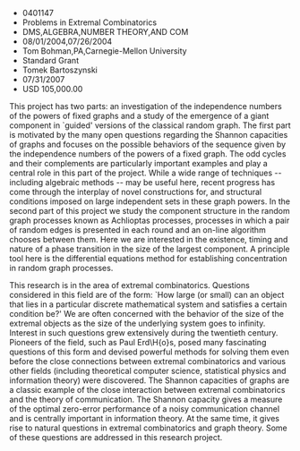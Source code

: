 
* 0401147
* Problems in Extremal Combinatorics
* DMS,ALGEBRA,NUMBER THEORY,AND COM
* 08/01/2004,07/26/2004
* Tom Bohman,PA,Carnegie-Mellon University
* Standard Grant
* Tomek Bartoszynski
* 07/31/2007
* USD 105,000.00

This project has two parts: an investigation of the independence numbers of the
powers of fixed graphs and a study of the emergence of a giant component in
`guided' versions of the classical random graph. The first part is motivated by
the many open questions regarding the Shannon capacities of graphs and focuses
on the possible behaviors of the sequence given by the independence numbers of
the powers of a fixed graph. The odd cycles and their complements are
particularly important examples and play a central role in this part of the
project. While a wide range of techniques -- including algebraic methods -- may
be useful here, recent progress has come through the interplay of novel
constructions for, and structural conditions imposed on large independent sets
in these graph powers. In the second part of this project we study the component
structure in the random graph processes known as Achlioptas processes, processes
in which a pair of random edges is presented in each round and an on-line
algorithm chooses between them. Here we are interested in the existence, timing
and nature of a phase transition in the size of the largest component. A
principle tool here is the differential equations method for establishing
concentration in random graph processes.

This research is in the area of extremal combinatorics. Questions considered in
this field are of the form: `How large (or small) can an object that lies in a
particular discrete mathematical system and satisfies a certain condition be?'
We are often concerned with the behavior of the size of the extremal objects as
the size of the underlying system goes to infinity. Interest in such questions
grew extensively during the twentieth century. Pioneers of the field, such as
Paul Erd\H{o}s, posed many fascinating questions of this form and devised
powerful methods for solving them even before the close connections between
extremal combinatorics and various other fields (including theoretical computer
science, statistical physics and information theory) were discovered. The
Shannon capacities of graphs are a classic example of the close interaction
between extremal combinatorics and the theory of communication. The Shannon
capacity gives a measure of the optimal zero-error performance of a noisy
communication channel and is centrally important in information theory. At the
same time, it gives rise to natural questions in extremal combinatorics and
graph theory. Some of these questions are addressed in this research project.
